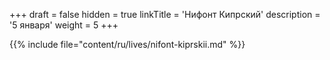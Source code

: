 +++
draft = false
hidden = true
linkTitle = 'Нифонт Кипрский'
description = '5 января'
weight = 5
+++

{{% include file="content/ru/lives/nifont-kiprskii.md" %}}
